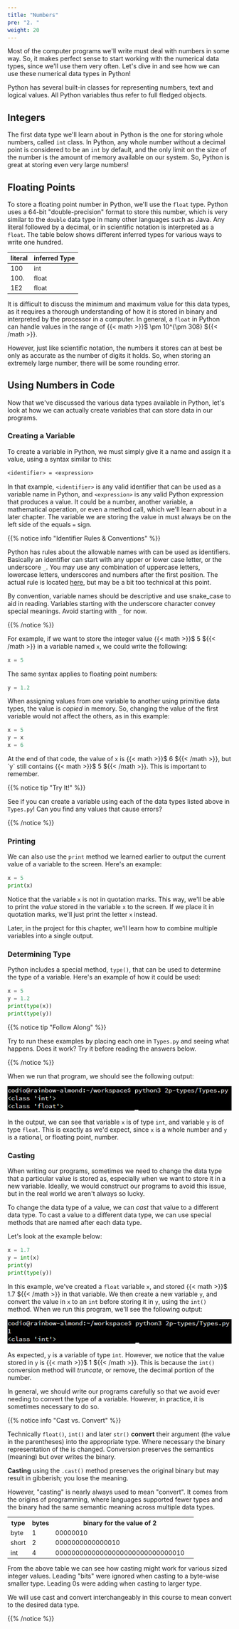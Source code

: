 ```yaml
---
title: "Numbers"
pre: "2. "
weight: 20
---
```


Most of the computer programs we'll write must deal with numbers in some way. So, it makes perfect sense to start working with the numerical data types, since we'll use them very often. Let's dive in and see how we can use these numerical data types in Python!

Python has several built-in classes for representing numbers, text and logical values.  All Python variables thus refer to full fledged objects.

## Integers

The first data type we'll learn about in Python is the one for storing whole numbers, called `int` class. In Python, any whole number without a decimal point is considered to be an `int` by default, and the only limit on the size of the number is the amount of memory available on our system. So, Python is great at storing even very large numbers!

## Floating Points

To store a floating point number in Python, we'll use the `float` type. Python uses a 64-bit "double-precision" format to store this number, which is very similar to the `double` data type in many other languages such as Java. Any literal followed by a decimal, or in scientific notation is interpreted as a `float`.  The table below shows different inferred types for various ways to write one hundred.

|literal| inferred Type|
|-------|--------------|
|100| int|
|100.| float |
|1E2| float |

It is difficult to discuss the minimum and maximum value for this data types, as it requires a thorough understanding of how it is stored in binary and interpreted by the processor in a computer. In general, a `float` in Python can handle values in the range of {{< math >}}$  \pm 10^{\pm 308}  ${{< /math >}}. 

However, just like scientific notation, the numbers it stores can at best be only as accurate as the number of digits it holds. So, when storing an extremely large number, there will be some rounding error.

## Using Numbers in Code

Now that we've discussed the various data types available in Python, let's look at how we can actually create variables that can store data in our programs. 

### Creating a Variable

To create a variable in Python, we must simply give it a name and assign it a value, using a syntax similar to this:

```tex
<identifier> = <expression>
```

In that example, `<identifier>` is any valid identifier that can be used as a variable name in Python, and `<expression>` is any valid Python expression that produces a value. It could be a number, another variable, a mathematical operation, or even a method call, which we'll learn about in a later chapter. The variable we are storing the value in must always be on the left side of the equals `=` sign. 

{{% notice info "Identifier Rules & Conventions" %}}

Python has rules about the allowable names with can be used as identifiers.  Basically an identifier can start with any upper or lower case letter, or the underscore `_`.  You may use any combination of uppercase letters, lowercase letters, underscores and numbers after the first position.  The actual rule is located [here](https://docs.python.org/3/reference/lexical_analysis.html), but may be a bit too technical at this point.

By convention, variable names should be descriptive and use snake_case to aid in reading.  Variables starting with the underscore character convey special meanings.  Avoid starting with `_` for now.

{{% /notice %}}

For example, if we want to store the integer value {{< math >}}$ 5 ${{< /math >}} in a variable named `x`, we could write the following:

```python
x = 5
```

The same syntax applies to floating point numbers:

```python
y = 1.2
```

When assigning values from one variable to another using primitive data types, the value is _copied_ in memory. So, changing the value of the first variable would not affect the others, as in this example:

```python
x = 5
y = x
x = 6
```

At the end of that code, the value of `x` is {{< math >}}$ 6 ${{< /math >}}, but `y` still contains {{< math >}}$ 5 ${{< /math >}}. This is important to remember.

{{% notice tip "Try It!" %}}

See if you can create a variable using each of the data types listed above in `Types.py`! Can you find any values that cause errors? 

{{% /notice %}}

### Printing

We can also use the `print` method we learned earlier to output the current value of a variable to the screen. Here's an example: 

```python
x = 5
print(x)
```

Notice that the variable `x` is not in quotation marks. This way, we'll be able to print the _value_ stored in the variable `x` to the screen. If we place it in quotation marks, we'll just print the letter `x` instead. 

Later, in the project for this chapter, we'll learn how to combine multiple variables into a single output. 

### Determining Type

Python includes a special method, `type()`, that can be used to determine the type of a variable. Here's an example of how it could be used:

```python
x = 5
y = 1.2
print(type(x))
print(type(y))
```

{{% notice tip "Follow Along" %}}

Try to run these examples by placing each one in `Types.py` and seeing what happens. Does it work? Try it before reading the answers below. 

{{% /notice %}}

When we run that program, we should see the following output:

![Python Type Method](/images/02-data/2.6.p.2.type.png)

In the output, we can see that variable `x` is of type `int`, and variable `y` is of type `float`. This is exactly as we'd expect, since `x` is a whole number and `y` is a rational, or floating point, number. 

### Casting

When writing our programs, sometimes we need to change the data type that a particular value is stored as, especially when we want to store it in a new variable. Ideally, we would construct our programs to avoid this issue, but in the real world we aren't always so lucky.

To change the data type of a value, we can _cast_ that value to a different data type. To cast a value to a different data type, we can use special methods that are named after each data type. 

Let's look at the example below:

```python
x = 1.7
y = int(x)
print(y)
print(type(y))
```

In this example, we've created a `float` variable `x`, and stored {{< math >}}$ 1.7 ${{< /math >}} in that variable. We then create a new variable `y`, and convert the value in `x` to an `int` before storing it in `y`, using the `int()` method. When we run this program, we'll see the following output:

![Python Cast Method](/images/02-data/2.6.p.2.cast.png)

As expected, `y` is a variable of type `int`. However, we notice that the value stored in `y` is {{< math >}}$ 1 ${{< /math >}}. This is because the `int()` conversion method will _truncate_, or remove, the decimal portion of the number. 

In general, we should write our programs carefully so that we avoid ever needing to convert the type of a variable. However, in practice, it is sometimes necessary to do so. 


{{% notice info "Cast vs. Convert" %}}

Technically `float()`, `int()` and later `str()` **convert** their argument (the value in the parentheses) into the appropriate type.  Where necessary the binary representation of the is changed.  Conversion preserves the semantics (meaning) but over writes the binary.

**Casting** using the `.cast()` method preserves the original binary but may result in gibberish; you lose the meaning.  

However, "casting" is nearly always used to mean "convert".  It comes from the origins of programming, where languages supported fewer types and the binary had the same semantic meaning across multiple data types.

<table>
    <tr><th>type</th><th>bytes</th><th>binary for the value of 2</th></tr>
    <tr><td>byte</td><td>1</td><td>00000010<td></tr>
    <tr><td>short</td><td>2</td><td>0000000000000010<td></tr>
    <tr><td>int</td><td>4</td><td>00000000000000000000000000000010<td></tr>
</table>

From the above table we can see how casting might work for various sized integer values. Leading "bits" were ignored when casting to a byte-wise smaller type.  Leading 0s were adding when casting to larger type.

We will use cast and convert interchangeably in this course to mean convert to the desired data type.

{{% /notice %}}